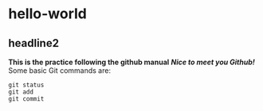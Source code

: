 # hello-world
## headline2
**This is the practice following the github manual**
***Nice to meet you Github!***
Some basic Git commands are:
```
git status
git add
git commit
```
